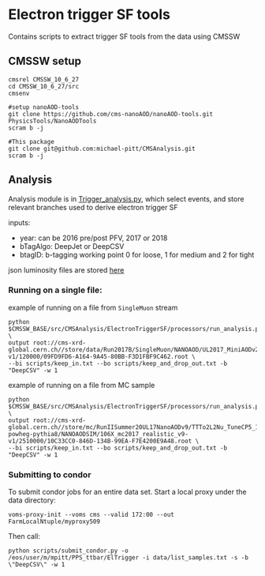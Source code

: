 # Electron trigger SF tools

Contains scripts to extract trigger SF tools from the data using CMSSW

## CMSSW setup
```
cmsrel CMSSW_10_6_27
cd CMSSW_10_6_27/src
cmsenv

#setup nanoAOD-tools
git clone https://github.com/cms-nanoAOD/nanoAOD-tools.git PhysicsTools/NanoAODTools
scram b -j

#This package
git clone git@github.com:michael-pitt/CMSAnalysis.git
scram b -j
```

## Analysis

Analysis module is in [Trigger_analysis.py](https://github.com/michael-pitt/CMSAnalysis/blob/main/ElectronTriggerSF/python/Trigger_analysis.py), which select events, and store relevant branches used to derive electron trigger SF

inputs:
- year: can be 2016 pre/post PFV, 2017 or 2018
- bTagAlgo: DeepJet or DeepCSV
- btagID: b-tagging working point 0 for loose, 1 for medium and 2 for tight

json luminosity files are stored [here](https://github.com/michael-pitt/CMSAnalysis/tree/main/ElectronTriggerSF/data/json)

### Running on a single file:

example of running on a file from `SingleMuon` stream
```
python $CMSSW_BASE/src/CMSAnalysis/ElectronTriggerSF/processors/run_analysis.py \
output root://cms-xrd-global.cern.ch//store/data/Run2017B/SingleMuon/NANOAOD/UL2017_MiniAODv2_NanoAODv9-v1/120000/09FD9FD6-A164-9A45-80BB-F3D1FBF9C462.root \
--bi scripts/keep_in.txt --bo scripts/keep_and_drop_out.txt -b "DeepCSV" -w 1

```

example of running on a file from MC sample
```
python $CMSSW_BASE/src/CMSAnalysis/ElectronTriggerSF/processors/run_analysis.py \
output root://cms-xrd-global.cern.ch//store/mc/RunIISummer20UL17NanoAODv9/TTTo2L2Nu_TuneCP5_13TeV-powheg-pythia8/NANOAODSIM/106X_mc2017_realistic_v9-v1/2510000/10C33CC0-846D-134B-99EA-F7E4200E9A48.root \
--bi scripts/keep_in.txt --bo scripts/keep_and_drop_out.txt -b "DeepCSV" -w 1

```

### Submitting to condor

To submit condor jobs for an entire data set.
Start a local proxy under the data directory:

```
voms-proxy-init --voms cms --valid 172:00 --out FarmLocalNtuple/myproxy509
```

Then call:

```
python scripts/submit_condor.py -o /eos/user/m/mpitt/PPS_ttbar/ElTrigger -i data/list_samples.txt -s -b \"DeepCSV\" -w 1
```

